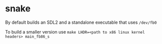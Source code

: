 # snake

By default builds an SDL2 and a standalone executable that uses `/dev/fb0`

To build a smaller version use `make LHDR=<path to x86 linux kernel headers> main_fb86_s`
